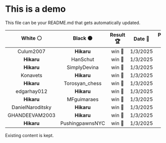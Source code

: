 # This is a demo

This file can be your README.md that gets automatically updated.

<!--START_SECTION:chessStats-->
<!-- Automatically generated with https://github.com/Balastrong/chess-stats-action -->

| White ⚪ | Black ⚫ | Result 🏆 | Date 📅 | Position 🗺️ |
|:---:|:---:|:---:|:---:|:---:|
| Culum2007 | **Hikaru** | win 🥇 | 1/3/2025 | <a href="http://www.ee.unb.ca/cgi-bin/tervo/fen.pl?select=2k3r1/p1q2p2/4bR2/1pP1p3/3pP3/P2P2r1/3N1QB1/6K1 w - - 2 28">Link</a> |
| **Hikaru** | HanSchut | win 🥇 | 1/3/2025 | <a href="http://www.ee.unb.ca/cgi-bin/tervo/fen.pl?select=r3qrk1/p4pb1/1p2p1p1/1N1pPn1p/3P1P2/2P2N2/1P2Q1PP/R1B2RK1 b - - 0 17">Link</a> |
| **Hikaru** | SimplyDevina | win 🥇 | 1/3/2025 | <a href="http://www.ee.unb.ca/cgi-bin/tervo/fen.pl?select=2r1n1k1/p3qbbp/6p1/2p1n1N1/5B2/6Q1/PPP2PPP/3RR1K1 b - - 13 22">Link</a> |
| Konavets | **Hikaru** | win 🥇 | 1/3/2025 | <a href="http://www.ee.unb.ca/cgi-bin/tervo/fen.pl?select=r5k1/5ppp/1p3q2/7b/P2pn3/QP2PN1P/5PP1/3R2K1 w - - 0 27">Link</a> |
| **Hikaru** | Torosyan_chess | win 🥇 | 1/3/2025 | <a href="http://www.ee.unb.ca/cgi-bin/tervo/fen.pl?select=8/2Q2k2/8/p4b2/P4Bp1/6K1/5P2/8 b - - 2 58">Link</a> |
| edgarhay012 | **Hikaru** | win 🥇 | 1/3/2025 | <a href="http://www.ee.unb.ca/cgi-bin/tervo/fen.pl?select=5bk1/p7/2p3r1/4Nb1q/1P6/8/P4RQK/8 w - - 3 39">Link</a> |
| **Hikaru** | MFguimaraes | win 🥇 | 1/3/2025 | <a href="http://www.ee.unb.ca/cgi-bin/tervo/fen.pl?select=r4rk1/pppn2p1/3b2Np/8/3P1p2/3PB2Q/P1P3PP/R4RK1 b - - 0 19">Link</a> |
| DanielNaroditsky | **Hikaru** | win 🥇 | 1/3/2025 | <a href="http://www.ee.unb.ca/cgi-bin/tervo/fen.pl?select=6k1/3P1pp1/Q7/1p5p/6nP/1P2r1K1/P5P1/7r w - - 5 30">Link</a> |
| GHANDEEVAM2003 | **Hikaru** | win 🥇 | 1/3/2025 | <a href="http://www.ee.unb.ca/cgi-bin/tervo/fen.pl?select=1n3r2/1p3pkp/p2P2p1/q7/2B1p3/PP2P2P/5PP1/R2R2K1 w - - 0 22">Link</a> |
| **Hikaru** | PushingpawnsNYC | win 🥇 | 1/3/2025 | <a href="http://www.ee.unb.ca/cgi-bin/tervo/fen.pl?select=Q4b1r/3nk1pp/p2p4/2p5/4p3/8/PPP3PP/R1B3K1 b - - 0 18">Link</a> |

<!--END_SECTION:chessStats-->

Existing content is kept.
